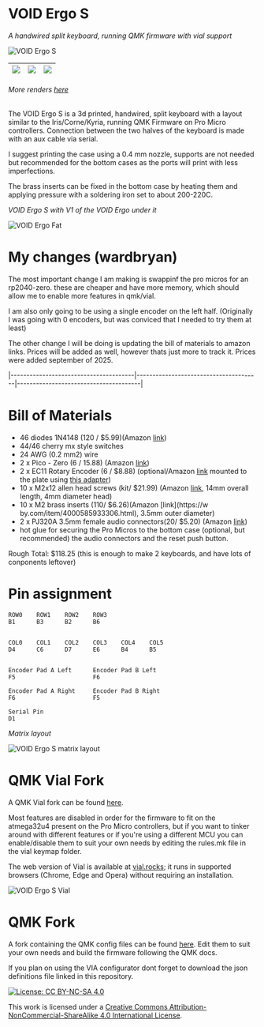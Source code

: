 # VOID Ergo S
*A handwired split keyboard, running QMK firmware with vial support*

![VOID Ergo S](https://i.imgur.com/aQ571vc.jpg)

| ![](https://i.imgur.com/X6qhLW8.jpeg) | ![](https://i.imgur.com/vaoo9bM.jpeg) | ![](https://i.imgur.com/nWaW7JV.jpeg) |
|---------------------------------------|---------------------------------------|---------------------------------------|

###### More renders [here](https://imgur.com/a/ki1BZij)

The VOID Ergo S is a 3d printed, handwired, split keyboard with a layout similar to the Iris/Corne/Kyria, running QMK Firmware on Pro Micro controllers. Connection between the two halves of the keyboard is made with an aux cable via serial.

I suggest printing the case using a 0.4 mm nozzle, supports are not needed but recommended for the bottom cases as the ports will print with less imperfections.

The brass inserts can be fixed in the bottom case by heating them and applying pressure with a soldering iron set to about 200-220C.

*VOID Ergo S with V1 of the VOID Ergo under it*

![VOID Ergo Fat](https://i.imgur.com/liKmJqt.jpg)

# My changes (wardbryan)

The most important change I am making is swappinf the pro micros for an rp2040-zero. these are cheaper and have more memory, which should allow me to enable more features in qmk/vial. 

I am also only going to be using a single encoder on the left half. (Originally I was going with 0 encoders, but was conviced that I needed to try them at least)


The other change I will be doing is updating the bill of materials to amazon links. Prices will be added as well, however thats just more to track it. Prices were added september of 2025. 

|---------------------------------------|---------------------------------------|---------------------------------------|

# Bill of Materials

* 46 diodes 1N4148 (120 / $5.99)(Amazon [link](https://a.co/d/3zyAeOE))
* 44/46 cherry mx style switches
* 24 AWG (0.2 mm2) wire
* 2 x Pico - Zero (6 / 15.88) (Amazon [link](https://a.co/d/47VWquV))
* 2 x EC11 Rotary Encoder (6 / $8.88) (optional/Amazon [link](https://a.co/d/cTlOf2r) mounted to the plate using [this adapter](https://www.thingiverse.com/thing:3770166))
* 10 x M2x12 allen head screws (kit/ $21.99) (Amazon [link](https://a.co/d/dwUsE2A), 14mm overall length, 4mm diameter head)
* 10 x M2 brass inserts (110/ $6.26)(Amazon [link](https://w by.com/item/4000585933306.html), 3.5mm outer diameter)
* 2 x PJ320A 3.5mm female audio connectors(20/ $5.20) (Amazon [link](https://a.co/d/8otW3NJ))
* hot glue for securing the Pro Micros to the bottom case (optional, but recommended) the audio connectors and the reset push button.

Rough Total: $118.25 (this is enough to make 2 keyboards, and have lots of conponents leftover) 

# Pin assignment

    ROW0    ROW1    ROW2    ROW3
    B1      B3      B2      B6
    
    
    COL0    COL1    COL2    COL3    COL4    COL5
    D4      C6      D7      E6      B4      B5


    Encoder Pad A Left      Encoder Pad B Left
    F5                      F6

    Encoder Pad A Right     Encoder Pad B Right
    F6                      F5

    Serial Pin
    D1

*Matrix layout*

![VOID Ergo S matrix layout](https://user-images.githubusercontent.com/2669084/198817120-c0a429e6-7d4c-46c4-8828-728ca2bc882f.png)

# QMK Vial Fork

A QMK Vial fork can be found [here](https://github.com/victorlucachi/vial-qmk/tree/dev_void/keyboards/handwired/void_ergo).

Most features are disabled in order for the firmware to fit on the atmega32u4 present on the Pro Micro controllers, but if you want to tinker around with different features or if you're using a different MCU you can enable/disable them to suit your own needs by editing the rules.mk file in the vial keymap folder.

The web version of Vial is available at [vial.rocks](https://vial.rocks/); it runs in supported browsers (Chrome, Edge and Opera) without requiring an installation.

![VOID Ergo S Vial](https://user-images.githubusercontent.com/2669084/198691150-df30a285-044d-4926-9cd1-cb79812d75bd.png)

# QMK Fork

A fork containing the QMK config files can be found [here](https://github.com/victorlucachi/qmk_firmware/tree/dev_void/keyboards/handwired/void_ergo). Edit them to suit your own needs and build the firmware following the QMK docs.

If you plan on using the VIA configurator dont forget to download the json definitions file linked in this repository.

[![License: CC BY-NC-SA 4.0](https://img.shields.io/badge/License-CC%20BY--NC--SA%204.0-blue)](https://creativecommons.org/licenses/by-nc-sa/4.0/)

This work is licensed under a [Creative Commons Attribution-NonCommercial-ShareAlike 4.0 International License](https://creativecommons.org/licenses/by-nc-sa/4.0/).

